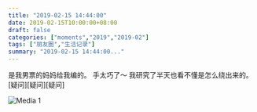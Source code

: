 ```yaml
---
title: "2019-02-15 14:44:00"
date: 2019-02-15T10:00:00+08:00
draft: false
categories: ["moments","2019","2019-02"]
tags: ["朋友圈","生活记录"]
summary: "2019-02-15 14:44:00..."
---
```


是我男票的妈妈给我编的。
手太巧了～
我研究了半天也看不懂是怎么绕出来的。
[疑问][疑问][疑问]

![Media 1](/Moments/photos/2019-02-15/201902151444000.jpg)

